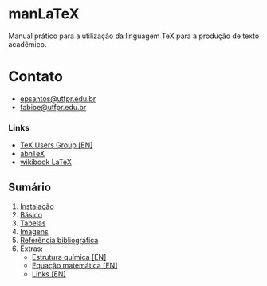 # manLaTeX
Manual prático para a utilização da linguagem TeX para a produção de texto acadêmico.

# Contato
- epsantos@utfpr.edu.br
- fabioe@utfpr.edu.br

### Links
* [TeX Users Group [EN]](https://tug.org/index.html)
* [abnTeX](https://www.abntex.net.br/)
* [wikibook LaTeX](https://en.wikibooks.org/wiki/LaTeX)

## Sumário
1. [Instalação](install.md)
2. [Básico](basico.md)
3. [Tabelas](tab.md)
4. [Imagens](img.md)
5. [Referência bibliográfica](ref.md)
6. Extras:
   - [Estrutura química [EN]](https://en.wikibooks.org/wiki/LaTeX/Chemical_Graphics)
   - [Equação matemática [EN]](https://en.wikibooks.org/wiki/LaTeX/Mathematics)
   - [Links [EN]](https://en.wikibooks.org/wiki/LaTeX/Hyperlinks)
